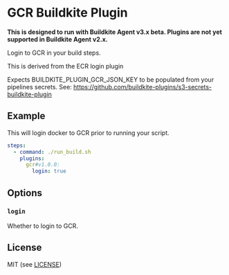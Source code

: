 # GCR Buildkite Plugin

__This is designed to run with Buildkite Agent v3.x beta. Plugins are not yet supported in Buildkite Agent v2.x.__

Login to GCR in your build steps.

This is derived from the ECR login plugin

Expects BUILDKITE_PLUGIN_GCR_JSON_KEY to be populated from your pipelines secrets. See:
https://github.com/buildkite-plugins/s3-secrets-buildkite-plugin
## Example

This will login docker to GCR prior to running your script.

```yml
steps:
  - command: ./run_build.sh
    plugins:
      gcr#v1.0.0:
        login: true
```

## Options

### `login`

Whether to login to GCR.

## License

MIT (see [LICENSE](LICENSE))
